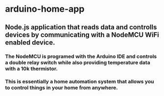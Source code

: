 # arduino-home-app

## Node.js application that reads data and controlls devices by communicating with a NodeMCU WiFi enabled device.

### The NodeMCU is programed with the Arduino IDE and controls a double relay switch while also providing temperature data with a 10k thermistor. 

### This is essentially a home automation system that allows you to control things in your home from anywhere.
 